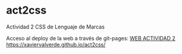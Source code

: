 # act2css
Actividad 2 CSS de Lenguaje de Marcas

Acceso al deploy de la web a través de git-pages:
[WEB ACTIVIDAD 2](https://xaviervalverde.github.io/act2css/)
https://xaviervalverde.github.io/act2css/
